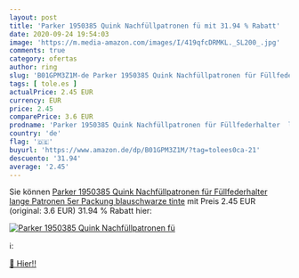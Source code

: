 ```yaml
---
layout: post
title: 'Parker 1950385 Quink Nachfüllpatronen fü mit 31.94 % Rabatt'
date: 2020-09-24 19:54:03
image: 'https://m.media-amazon.com/images/I/419qfcDRMKL._SL200_.jpg'
comments: true
category: ofertas
author: ring
slug: 'B01GPM3Z1M-de Parker 1950385 Quink Nachfüllpatronen für Füllfederhalter...'
tags: [ tole.es ]
actualPrice: 2.45 EUR
currency: EUR
price: 2.45
comparePrice: 3.6 EUR
prodname: 'Parker 1950385 Quink Nachfüllpatronen für Füllfederhalter  lange Patronen  5er Packung  blauschwarze tinte'
country: 'de'
flag: '🇩🇪'
buyurl: 'https://www.amazon.de/dp/B01GPM3Z1M/?tag=tolees0ca-21'
descuento: '31.94'
average: '2.45'
---
```


Sie können [Parker 1950385 Quink Nachfüllpatronen für Füllfederhalter  lange Patronen  5er Packung  blauschwarze tinte](https://www.amazon.de/dp/B01GPM3Z1M/?tag=tolees0ca-21) mit Preis 2.45 EUR (original: 3.6 EUR) 31.94 % Rabatt hier:

[![Parker 1950385 Quink Nachfüllpatronen fü](https://m.media-amazon.com/images/I/419qfcDRMKL._SL200_.jpg)](https://www.amazon.de/dp/B01GPM3Z1M/?tag=tolees0ca-21)

ℹ️:


[🛒 Hier!!](https://www.amazon.de/dp/B01GPM3Z1M/?tag=tolees0ca-21)
